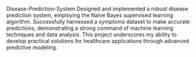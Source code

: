 Disease-Prediction-System
Designed and implemented a robust disease prediction system, employing the Naive Bayes supervised learning algorithm. Successfully harnessed a symptoms dataset to make accurate predictions, demonstrating a strong command of machine learning techniques and data analysis. This project underscores my ability to develop practical solutions for healthcare applications through advanced predictive modeling.
